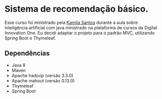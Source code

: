 # Sistema de recomendação básico.
Esse curso foi ministrado pela [Kamila Santos](https://github.com/Kamilahsantos/sistema-de-recomendacao-java-mahout.git "Kamila Santos") durante a aula sobre inteligência artificial com java ministrado na plataforma de cursos da Digital Innovation One. Eu decidi adaptar o projeto para o padrão MVC, utilizando Spring Boot e Thymeleaf.

## Dependências
- Java 8
- Maven
- Apache hadoop (versão 3.3.0)
- Apache mahout (versão 0.13.0)
- Thymeleaf
- Spring Boot
